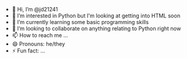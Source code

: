 - 👋 Hi, I’m @jd21241
- 👀 I’m interested in Python but I'm looking at getting into HTML soon
- 🌱 I’m currently learning some basic programming skills
- 💞️ I’m looking to collaborate on anything relating to Python right now
- 📫 How to reach me ...
- 😄 Pronouns: he/they
- ⚡ Fun fact: ...

<!---
jd21241/jd21241 is a ✨ special ✨ repository because its `README.md` (this file) appears on your GitHub profile.
You can click the Preview link to take a look at your changes.
--->
